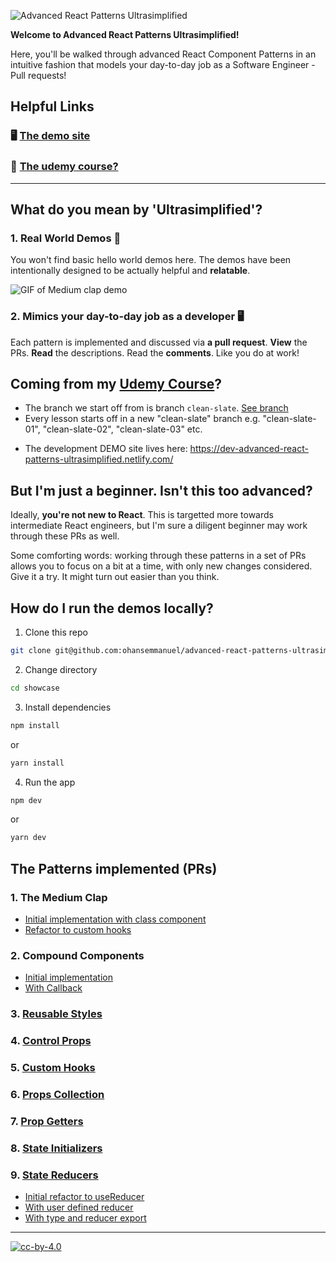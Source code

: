 ![Advanced React Patterns Ultrasimplified](assets/hero@3x.png)

**Welcome to Advanced React Patterns Ultrasimplified!**

Here, you'll be walked through advanced React Component Patterns in an intuitive fashion that models your day-to-day job as a Software Engineer - Pull requests!

## Helpful Links

### 🖥 [The demo site](https://advanced-react-patterns-ultrasimplified.netlify.com/)

### 👀 [The udemy course?](https://www.udemy.com/course/the-complete-guide-to-advanced-react-patterns/)

---

## What do you mean by 'Ultrasimplified'?

### 1. Real World Demos 🚀

You won't find basic hello world demos here. The demos have been intentionally designed to be actually helpful and **relatable**.

![GIF of Medium clap demo](assets/explainer-demo.gif)

### 2. Mimics your day-to-day job as a developer 🖥

Each pattern is implemented and discussed via **a pull request**. **View** the PRs. **Read** the descriptions. Read the **comments**. Like you do at work!

## Coming from my [Udemy Course](https://www.udemy.com/course/the-complete-guide-to-advanced-react-patterns/)?

- The branch we start off from is branch `clean-slate`. [See branch](https://github.com/ohansemmanuel/advanced-react-patterns-ultrasimplified/tree/clean-slate)
- Every lesson starts off in a new "clean-slate" branch e.g. "clean-slate-01", "clean-slate-02", "clean-slate-03" etc.

* The development DEMO site lives here: https://dev-advanced-react-patterns-ultrasimplified.netlify.com/

## But I'm just a beginner. Isn't this too advanced?

Ideally, **you're not new to React**. This is targetted more towards intermediate React engineers, but I'm sure a diligent beginner may work through these PRs as well.

Some comforting words: working through these patterns in a set of PRs allows you to focus on a bit at a time, with only new changes considered. Give it a try. It might turn out easier than you think.

## How do I run the demos locally?

1. Clone this repo

```sh
git clone git@github.com:ohansemmanuel/advanced-react-patterns-ultrasimplified.git
```

2. Change directory

```sh
cd showcase
```

3. Install dependencies

```sh
npm install
```

or

```sh
yarn install
```

4. Run the app

```sh
npm dev
```

or

```sh
yarn dev
```

## The Patterns implemented (PRs)

### 1. The Medium Clap

- [Initial implementation with class component](https://github.com/ohansemmanuel/advanced-react-patterns-ultrasimplified/pull/1)
- [Refactor to custom hooks](https://github.com/ohansemmanuel/advanced-react-patterns-ultrasimplified/pull/16)

### 2. Compound Components

- [Initial implementation](https://github.com/ohansemmanuel/advanced-react-patterns-ultrasimplified/pull/17)
- [With Callback](https://github.com/ohansemmanuel/advanced-react-patterns-ultrasimplified/pull/18/)

### 3. [Reusable Styles](https://github.com/ohansemmanuel/advanced-react-patterns-ultrasimplified/pull/19)

### 4. [Control Props](https://github.com/ohansemmanuel/advanced-react-patterns-ultrasimplified/pull/21)

### 5. [Custom Hooks](https://github.com/ohansemmanuel/advanced-react-patterns-ultrasimplified/pull/7)

### 6. [Props Collection](https://github.com/ohansemmanuel/advanced-react-patterns-ultrasimplified/pull/8)

### 7. [Prop Getters](https://github.com/ohansemmanuel/advanced-react-patterns-ultrasimplified/pull/9)

### 8. [State Initializers](https://github.com/ohansemmanuel/advanced-react-patterns-ultrasimplified/pull/10)

### 9. [State Reducers](https://github.com/ohansemmanuel/advanced-react-patterns-ultrasimplified/pull/12)

- [Initial refactor to useReducer](https://github.com/ohansemmanuel/advanced-react-patterns-ultrasimplified/pull/12)
- [With user defined reducer](https://github.com/ohansemmanuel/advanced-react-patterns-ultrasimplified/pull/13)
- [With type and reducer export](https://github.com/ohansemmanuel/advanced-react-patterns-ultrasimplified/pull/14)

---

[![cc-by-4.0](https://licensebuttons.net/l/by/4.0/80x15.png)](http://creativecommons.org/licenses/by/4.0/)